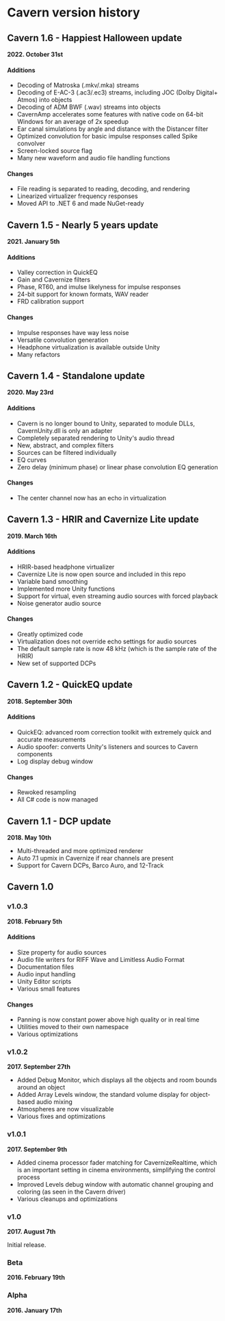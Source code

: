 # Cavern version history
## Cavern 1.6 - Happiest Halloween update
**2022. October 31st**

#### Additions
* Decoding of Matroska (.mkv/.mka) streams
* Decoding of E-AC-3 (.ac3/.ec3) streams, including JOC (Dolby Digital+ Atmos) into objects
* Decoding of ADM BWF (.wav) streams into objects
* CavernAmp accelerates some features with native code on 64-bit Windows for an average of 2x speedup
* Ear canal simulations by angle and distance with the Distancer filter
* Optimized convolution for basic impulse responses called Spike convolver
* Screen-locked source flag
* Many new waveform and audio file handling functions

#### Changes
* File reading is separated to reading, decoding, and rendering
* Linearized virtualizer frequency responses
* Moved API to .NET 6 and made NuGet-ready

## Cavern 1.5 - Nearly 5 years update
**2021. January 5th**

#### Additions
* Valley correction in QuickEQ
* Gain and Cavernize filters
* Phase, RT60, and imulse likelyness for impulse responses
* 24-bit support for known formats, WAV reader
* FRD calibration support

#### Changes
* Impulse responses have way less noise
* Versatile convolution generation
* Headphone virtualization is available outside Unity
* Many refactors

## Cavern 1.4 - Standalone update
**2020. May 23rd**

#### Additions
* Cavern is no longer bound to Unity, separated to module DLLs, CavernUnity.dll is only an adapter
* Completely separated rendering to Unity's audio thread
* New, abstract, and complex filters
* Sources can be filtered individually
* EQ curves
* Zero delay (minimum phase) or linear phase convolution EQ generation

#### Changes
* The center channel now has an echo in virtualization

## Cavern 1.3 - HRIR and Cavernize Lite update
**2019. March 16th**

#### Additions
* HRIR-based headphone virtualizer
* Cavernize Lite is now open source and included in this repo
* Variable band smoothing
* Implemented more Unity functions
* Support for virtual, even streaming audio sources with forced playback
* Noise generator audio source

#### Changes
* Greatly optimized code
* Virtualization does not override echo settings for audio sources
* The default sample rate is now 48 kHz (which is the sample rate of the HRIR)
* New set of supported DCPs

## Cavern 1.2 - QuickEQ update
**2018. September 30th**

#### Additions
* QuickEQ: advanced room correction toolkit with extremely quick and accurate measurements
* Audio spoofer: converts Unity's listeners and sources to Cavern components
* Log display debug window

#### Changes
* Rewoked resampling
* All C# code is now managed

## Cavern 1.1 - DCP update
**2018. May 10th**

* Multi-threaded and more optimized renderer
* Auto 7.1 upmix in Cavernize if rear channels are present
* Support for Cavern DCPs, Barco Auro, and 12-Track

## Cavern 1.0
### v1.0.3
**2018. February 5th**

#### Additions
* Size property for audio sources
* Audio file writers for RIFF Wave and Limitless Audio Format
* Documentation files
* Audio input handling
* Unity Editor scripts
* Various small features

#### Changes
* Panning is now constant power above high quality or in real time
* Utilities moved to their own namespace
* Various optimizations

### v1.0.2
**2017. September 27th**

* Added Debug Monitor, which displays all the objects and room bounds around an
  object
* Added Array Levels window, the standard volume display for object-based audio
  mixing
* Atmospheres are now visualizable
* Various fixes and optimizations

### v1.0.1
**2017. September 9th**

* Added cinema processor fader matching for CavernizeRealtime, which is an
  important setting in cinema environments, simplifying the control process
* Improved Levels debug window with automatic channel grouping and coloring
  (as seen in the Cavern driver)
* Various cleanups and optimizations

### v1.0
**2017. August 7th**

Initial release.

### Beta
**2016. February 19th**

### Alpha
**2016. January 17th**
